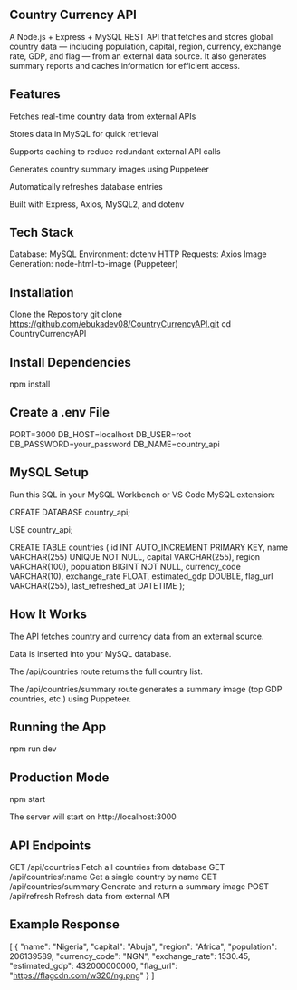 ## Country Currency API

A Node.js + Express + MySQL REST API that fetches and stores global country data — including population, capital, region, currency, exchange rate, GDP, and flag — from an external data source.
It also generates summary reports and caches information for efficient access.

 ## Features

Fetches real-time country data from external APIs

Stores data in MySQL for quick retrieval

Supports caching to reduce redundant external API calls

Generates country summary images using Puppeteer

Automatically refreshes database entries

Built with Express, Axios, MySQL2, and dotenv

 ## Tech Stack
Database:	MySQL
Environment:	dotenv
HTTP Requests:	Axios
Image Generation:	node-html-to-image (Puppeteer)

 ## Installation
Clone the Repository
git clone https://github.com/ebukadev08/CountryCurrencyAPI.git
cd CountryCurrencyAPI

 ## Install Dependencies
npm install

 ## Create a .env File

PORT=3000
DB_HOST=localhost
DB_USER=root
DB_PASSWORD=your_password
DB_NAME=country_api

## MySQL Setup

Run this SQL in your MySQL Workbench or VS Code MySQL extension:

CREATE DATABASE country_api;

USE country_api;

CREATE TABLE countries (
  id INT AUTO_INCREMENT PRIMARY KEY,
  name VARCHAR(255) UNIQUE NOT NULL,
  capital VARCHAR(255),
  region VARCHAR(100),
  population BIGINT NOT NULL,
  currency_code VARCHAR(10),
  exchange_rate FLOAT,
  estimated_gdp DOUBLE,
  flag_url VARCHAR(255),
  last_refreshed_at DATETIME
);

 ## How It Works

The API fetches country and currency data from an external source.

Data is inserted into your MySQL database.

The /api/countries route returns the full country list.

The /api/countries/summary route generates a summary image (top GDP countries, etc.) using Puppeteer.

## Running the App
npm run dev

## Production Mode
npm start


The server will start on
http://localhost:3000

## API Endpoints
GET	/api/countries	Fetch all countries from database
GET	/api/countries/:name	Get a single country by name
GET	/api/countries/summary	Generate and return a summary image
POST	/api/refresh	Refresh data from external API
## Example Response
[
  {
    "name": "Nigeria",
    "capital": "Abuja",
    "region": "Africa",
    "population": 206139589,
    "currency_code": "NGN",
    "exchange_rate": 1530.45,
    "estimated_gdp": 432000000000,
    "flag_url": "https://flagcdn.com/w320/ng.png"
  }
]